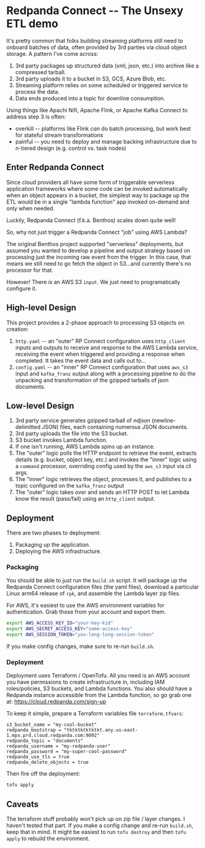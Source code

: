 # Redpanda Connect -- The Unsexy ETL demo

It's pretty common that folks building streaming platforms still need
to onboard batches of data, often provided by 3rd parties via cloud
object storage. A pattern I've come across:

  1. 3rd party packages up structured data (xml, json, etc.) into
     archive like a compressed tarball.
  2. 3rd party uploads it to a bucket in S3, GCS, Azure Blob, etc.
  3. Streaming platform relies on some scheduled or triggered service
     to process the data.
  4. Data ends produced into a topic for downline consumption.

Using things like Apachi Nifi, Apache Flink, or Apache Kafka Connect
to address step 3 is often:
  - overkill -- platforms like Flink *can* do batch processing, but
    work best for stateful stream transformations
  - painful -- you need to deploy and manage backing infrastructure
    due to _n_-tiered design (e.g. control vs. task nodes)


## Enter Redpanda Connect

Since cloud providers all have some form of triggerable serverless
application frameworks where some code can be invoked automatically
when an object appears in a bucket, the simplest way to package up the
ETL would be in a single "lambda function" app invoked on-demand and
only when needed.

Luckily, Redpanda Connect (f.k.a. Benthos) scales down quite well!

So, why not just trigger a Redpanda Connect "job" using AWS Lambda?

The original Benthos project supported "serverless" deployments, but
assumed you wanted to develop a pipeline and output strategy based on
processing just the incoming raw event from the trigger. In this case,
that means we still need to go fetch the object in S3...and currently
there's no processor for that.

However! There *is* an AWS S3 `input`. We just need to programatically
configure it.


## High-level Design

This project provides a 2-phase approach to processing S3 objects on
creation:

  1. `http.yaml` -- an "outer" RP Connect configuration uses
     `http_client` inputs and outputs to receive and response to the
     AWS Lambda service, receiving the event when triggered and
     providing a response when completed. It takes the event data and
     calls out to...
  2. `config.yaml` -- an "inner" RP Connect configuration that uses
     `aws_s3` input and `kafka_franz` output along with a processing
     pipeline to do the unpacking and transformation of the gzipped
     tarballs of json documents.

## Low-level Design

1. 3rd party service generates gzipped tarball of _ndjson_
   (newline-delimitted JSON) files, each containing numerous JSON
   documents.
2. 3rd party uploads the file into the S3 bucket.
3. S3 bucket invokes Lambda function.
4. If one isn't running, AWS Lambda spins up an instance.
5. The "outer" logic polls the HTTP endpoint to retrieve the event,
   extracts details (e.g. bucket, object key, etc.) and invokes the
   "inner" logic using a `command` processor, overriding config used
   by the `aws_s3` input via cli args.
6. The "inner" logic retrieves the object, processes it, and publishes
   to a topic configured on the `kafka_franz` output
7. The "outer" logic takes over and sends an HTTP POST to let Lambda
   know the result (pass/fail) using an `http_client` output.


## Deployment

There are two phases to deployment:

1. Packaging up the application.
2. Deploying the AWS infrastructure.

### Packaging

You should be able to just run the `build.sh` script. It will package
up the Redpanda Connect configuration files (the yaml files), download
a particular Linux arm64 release of `rpk`, and assemble the Lambda
layer zip files.

For AWS, it's easiest to use the AWS environment variables for authentication. Grab those from your account and export them.


```sh
export AWS_ACCESS_KEY_ID="your-key-kid"
export AWS_SECRET_ACCESS_KEY="some-access-key"
export AWS_SESSION_TOKEN="you-long-long-session-token"
```

If you make config changes, make sure to re-run `build.sh`.

### Deployment

Deployment uses Terraform / OpenTofu. All you need is an AWS account
you have permissions to create infrastructure in, including IAM
roles/policies, S3 buckets, and Lambda functions. You also should have
a Redpanda instance accessible from the Lambda function, so go grab
one at: https://cloud.redpanda.com/sign-up

To keep it simple, prepare a Terraform variables file `terraform.tfvars`:

```hcl
s3_bucket_name = "my-cool-bucket"
redpanda_bootstrap = "tktktktktktkt.any.us-east-1.mpx.prd.cloud.redpanda.com:9092"
redpanda_topic = "documents"
redpanda_username = "my-redpanda-user"
redpanda_password = "my-super-cool-password"
redpanda_use_tls = true
redpanda_delete_objects = true
```

Then fire off the deployment:

```sh
tofu apply
```

## Caveats

The terraform stuff probably won't pick up on zip file / layer
changes. I haven't tested that part. If you make a config change and
re-run `build.sh`, keep that in mind. It might be easiest to run `tofu
destroy` and then `tofu apply` to rebuild the environment.
